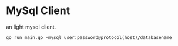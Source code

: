# MySql Client
an light mysql client.

    go run main.go -mysql user:password@protocol(host)/databasename